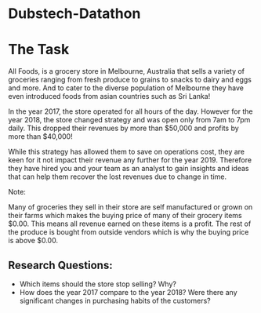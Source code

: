 # Dubstech-Datathon

# The Task
All Foods, is a grocery store in Melbourne, Australia that sells a variety of groceries ranging from fresh produce to grains to snacks to dairy and eggs and more. And to cater to the diverse population of Melbourne they have even introduced foods from asian countries such as Sri Lanka! 



In the year 2017, the store operated for all hours of the day. However for the year 2018, the store changed strategy and was open only from 7am to 7pm daily. This dropped their revenues by more than $50,000 and profits by more than $40,000!



While this strategy has allowed them to save on operations cost, they are keen for it not impact their revenue any further for the year 2019. Therefore they have hired you and your team as an analyst to gain insights and ideas that can help them recover the lost revenues due to change in time. 



Note: 

Many of groceries they sell in their store are self manufactured or grown on their farms which makes the buying price of many of their grocery items $0.00. This means all revenue earned on these items is a profit. The rest of the produce is bought from outside vendors which is why the buying price is above $0.00. 

## Research Questions:
* Which items should the store stop selling? Why?
* How does the year 2017 compare to the year 2018? Were there any significant changes in purchasing habits of the customers?
